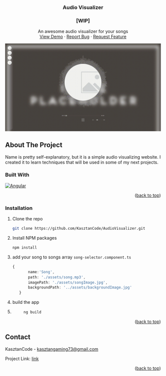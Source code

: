 





<h3 align="center">Audio Visualizer</h3>
<h3 align="center">[WIP]</h3>

  <p align="center">
    An awesome audio visualizer for your songs 
    <br />
    <a href="https://kasztancode.pl/AudioVisualizer">View Demo</a>
    ·
    <a href="https://github.com/KasztanCode/AudioVisualizer/issues">Report Bug</a>
    ·
    <a href="https://github.com/KasztanCode/AudioVisualizer/issues">Request Feature</a>
  </p>

![Product Name Screen Shot](src/assets/showcase.gif)

## About The Project

Name is pretty self-explanatory, but it is a simple audio visualizing website.
I created it to learn techniques that will be used in some of my next projects.

### Built With

[![Angular][Angular.io]][Angular-url]

<p align="right">(<a href="#readme-top">back to top</a>)</p>

### Installation

1. Clone the repo
	 ```sh
	 git clone https://github.com/KasztanCode/AudioVisualizer.git
	 ```
2. Install NPM packages
	 ```sh
	 npm install
	 ```
3. add your song to songs array `song-selector.component.ts`
	 ```ts
	 {
			name:'Song',
			path: './assets/song.mp3',
			imagePath: './assets/songImage.jpg',
			backgroundPath: '../assets/backgroundImage.jpg'
		}
	 ```
4. build the app
5. ```sh 
		ng build
	 ```

<p align="right">(<a href="#readme-top">back to top</a>)</p>

## Contact

KasztanCode -  kasztangaming73@gmail.com

Project Link: [link](https://github.com/KasztanCode/AudioVisualizer)

<p align="right">(<a href="#readme-top">back to top</a>)</p>





[Angular.io]: https://img.shields.io/badge/Angular-DD0031?style=for-the-badge&logo=angular&logoColor=white
[Angular-url]: https://angular.io/
